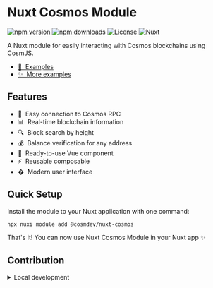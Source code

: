 <!--
Get your module up and running quickly.

Find and replace all on all files (CMD+SHIFT+F):
- Name: My Module
- Package name: my-module
- Description: My new Nuxt module
-->

# Nuxt Cosmos Module

[![npm version][npm-version-src]][npm-version-href]
[![npm downloads][npm-downloads-src]][npm-downloads-href]
[![License][license-src]][license-href]
[![Nuxt][nuxt-src]][nuxt-href]

A Nuxt module for easily interacting with Cosmos blockchains using CosmJS.


- [👀​ &nbsp;Examples](/EXAMPLES.md)
- [✨ &nbsp;More examples](/README_COSMOS.md)

<!-- - [🏀 Online playground](https://stackblitz.com/github/your-org/nuxt-cosmos?file=playground%2Fapp.vue) -->
<!-- - [📖 &nbsp;Documentation](https://example.com) -->

## Features

- 🔌 &nbsp;Easy connection to Cosmos RPC
- 📊 &nbsp;Real-time blockchain information
- 🔍 &nbsp;Block search by height
- 💰 &nbsp;Balance verification for any address
- 🧩 &nbsp;Ready-to-use Vue component
- ⚡ &nbsp;Reusable composable
- � &nbsp;Modern user interface

## Quick Setup

Install the module to your Nuxt application with one command:

```bash
npx nuxi module add @cosmdev/nuxt-cosmos
```

That's it! You can now use Nuxt Cosmos Module in your Nuxt app ✨


## Contribution

<details>
  <summary>Local development</summary>
  
  ```bash
  # Install dependencies
  npm install
  
  # Generate type stubs
  npm run dev:prepare
  
  # Develop with the playground
  npm run dev
  
  # Build the playground
  npm run dev:build
  
  # Run ESLint
  npm run lint
  
  # Run Vitest
  npm run test
  npm run test:watch
  
  # Release new version
  npm run release
  ```

</details>


<!-- Badges -->
[npm-version-src]: https://img.shields.io/npm/v/nuxt-cosmos/latest.svg?style=flat&colorA=020420&colorB=00DC82
[npm-version-href]: https://www.npmjs.com/package/@cosmdev/nuxt-cosmos

[npm-downloads-src]: https://img.shields.io/npm/dm/nuxt-cosmos.svg?style=flat&colorA=020420&colorB=00DC82
[npm-downloads-href]: https://npm.chart.dev/@cosmdev/nuxt-cosmos

[license-src]: https://img.shields.io/npm/l/nuxt-cosmos.svg?style=flat&colorA=020420&colorB=00DC82
[license-href]: https://www.npmjs.com/package/@cosmdev/nuxt-cosmos

[nuxt-src]: https://img.shields.io/badge/Nuxt-020420?logo=nuxt.js
[nuxt-href]: https://nuxt.com
